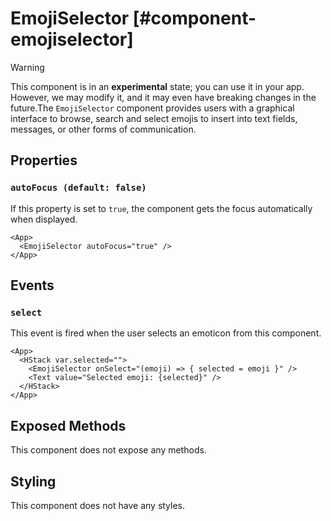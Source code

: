 # EmojiSelector [#component-emojiselector]

>[!WARNING]
> This component is in an **experimental** state; you can use it in your app. However, we may modify it, and it may even have breaking changes in the future.The `EmojiSelector` component provides users with a graphical interface to browse, search and select emojis to insert into text fields, messages, or other forms of communication.

## Properties

### `autoFocus (default: false)`

If this property is set to `true`, the component gets the focus automatically when displayed.

```xmlui-pg copy display name="Example: autoFocus" height="420px"
<App>
  <EmojiSelector autoFocus="true" />
</App>
```

## Events

### `select`

This event is fired when the user selects an emoticon from this component.

```xmlui-pg copy display name="Example: select" height="420px"
<App>
  <HStack var.selected="">
    <EmojiSelector onSelect="(emoji) => { selected = emoji }" />
    <Text value="Selected emoji: {selected}" />
  </HStack>
</App>
```

## Exposed Methods

This component does not expose any methods.

## Styling

This component does not have any styles.

